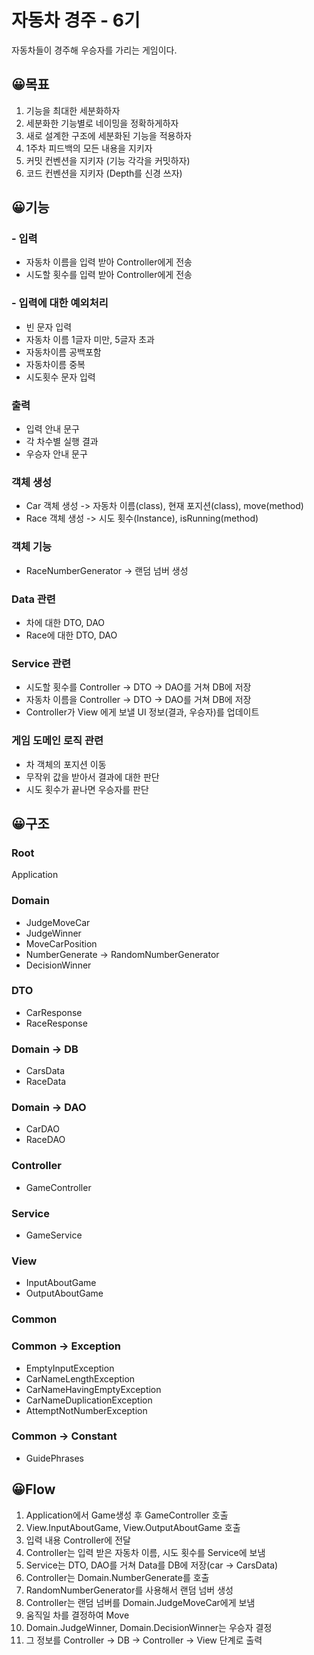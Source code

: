 # 자동차 경주 - 6기
자동차들이 경주해 우승자를 가리는 게임이다.
<br>
## 😀목표
1. 기능을 최대한 세분화하자
2. 세분화한 기능별로 네이밍을 정확하게하자
3. 새로 설계한 구조에 세분화된 기능을 적용하자 
4. 1주차 피드백의 모든 내용을 지키자
5. 커밋 컨벤션을 지키자 (기능 각각을 커밋하자)
6. 코드 컨벤션을 지키자 (Depth를 신경 쓰자)

## 😀기능
### - 입력
- 자동차 이름을 입력 받아 Controller에게 전송
- 시도할 횟수를 입력 받아 Controller에게 전송
### - 입력에 대한 예외처리
- 빈 문자 입력
- 자동차 이름 1글자 미만, 5글자 초과
- 자동차이름 공백포함
- 자동차이름 중복
- 시도횟수 문자 입력

### 출력
- 입력 안내 문구
- 각 차수별 실행 결과
- 우승자 안내 문구

### 객체 생성
- Car 객체 생성 -> 자동차 이름(class), 현재 포지션(class), move(method)
- Race 객체 생성 -> 시도 횟수(Instance), isRunning(method)

### 객체 기능
- RaceNumberGenerator -> 랜덤 넘버 생성

### Data 관련
- 차에 대한 DTO, DAO
- Race에 대한 DTO, DAO

### Service 관련
- 시도할 횟수를 Controller -> DTO -> DAO를 거쳐 DB에 저장
- 자동차 이름을 Controller -> DTO -> DAO를 거쳐 DB에 저장
- Controller가 View 에게 보낼 UI 정보(결과, 우승자)를 업데이트

### 게임 도메인 로직 관련
- 차 객체의 포지션 이동
- 무작위 값을 받아서 결과에 대한 판단
- 시도 횟수가 끝나면 우승자를 판단


## 😀구조
### Root
Application
### Domain
- JudgeMoveCar
- JudgeWinner
- MoveCarPosition
- NumberGenerate -> RandomNumberGenerator
- DecisionWinner
### DTO
- CarResponse
- RaceResponse
### Domain -> DB
- CarsData
- RaceData
### Domain -> DAO
- CarDAO
- RaceDAO
### Controller
- GameController
### Service
- GameService
### View
- InputAboutGame
- OutputAboutGame
### Common
### Common -> Exception
- EmptyInputException
- CarNameLengthException
- CarNameHavingEmptyException
- CarNameDuplicationException
- AttemptNotNumberException
### Common -> Constant
- GuidePhrases


## 😀Flow
1. Application에서 Game생성 후 GameController 호출
2. View.InputAboutGame, View.OutputAboutGame 호출
3. 입력 내용 Controller에 전달
4. Controller는 입력 받은 자동차 이름, 시도 횟수를 Service에 보냄
5. Service는 DTO, DAO를 거쳐 Data를 DB에 저장(car -> CarsData)
6. Controller는 Domain.NumberGenerate를 호출
7. RandomNumberGenerator를 사용해서 랜덤 넘버 생성
8. Controller는 랜덤 넘버를 Domain.JudgeMoveCar에게 보냄
9. 움직일 차를 결정하여 Move
10. Domain.JudgeWinner, Domain.DecisionWinner는 우승자 결정
11. 그 정보를 Controller -> DB -> Controller -> View 단계로 출력